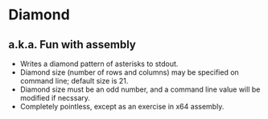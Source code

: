 # Diamond
## a.k.a. Fun with assembly

* Writes a diamond pattern of asterisks to stdout.
* Diamond size (number of rows and columns) may be specified on command line; default size is 21.
* Diamond size must be an odd number, and a command line value will be modified if necssary.
* Completely pointless, except as an exercise in x64 assembly.
